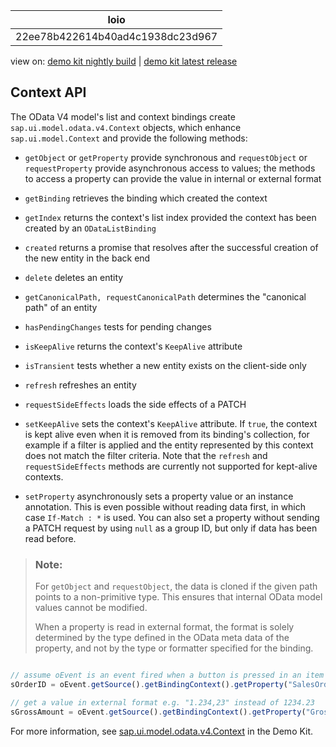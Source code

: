 <!-- loio22ee78b422614b40ad4c1938dc23d967 -->

| loio |
| -----|
| 22ee78b422614b40ad4c1938dc23d967 |

<div id="loio">

view on: [demo kit nightly build](https://openui5nightly.hana.ondemand.com/#/topic/22ee78b422614b40ad4c1938dc23d967) | [demo kit latest release](https://openui5.hana.ondemand.com/#/topic/22ee78b422614b40ad4c1938dc23d967)</div>

## Context API

The OData V4 model's list and context bindings create `sap.ui.model.odata.v4.Context` objects, which enhance `sap.ui.model.Context` and provide the following methods:

-   `getObject` or `getProperty` provide synchronous and `requestObject` or `requestProperty` provide asynchronous access to values; the methods to access a property can provide the value in internal or external format

-   `getBinding` retrieves the binding which created the context

-   `getIndex` returns the context's list index provided the context has been created by an `ODataListBinding`

-   `created` returns a promise that resolves after the successful creation of the new entity in the back end

-   `delete` deletes an entity

-   `getCanonicalPath, requestCanonicalPath` determines the "canonical path" of an entity

-   `hasPendingChanges` tests for pending changes

-   `isKeepAlive` returns the context's `KeepAlive` attribute

-   `isTransient` tests whether a new entity exists on the client-side only

-   `refresh` refreshes an entity

-   `requestSideEffects` loads the side effects of a PATCH

-   `setKeepAlive` sets the context's `KeepAlive` attribute. If `true`, the context is kept alive even when it is removed from its binding's collection, for example if a filter is applied and the entity represented by this context does not match the filter criteria. Note that the `refresh` and `requestSideEffects` methods are currently not supported for kept-alive contexts.

-   `setProperty` asynchronously sets a property value or an instance annotation. This is even possible without reading data first, in which case `If-Match : *` is used. You can also set a property without sending a PATCH request by using `null` as a group ID, but only if data has been read before.


> ### Note:  
> For `getObject` and `requestObject`, the data is cloned if the given path points to a non-primitive type. This ensures that internal OData model values cannot be modified.
> 
> When a property is read in external format, the format is solely determined by the type defined in the OData meta data of the property, and not by the type or formatter specified for the binding.

``` js

// assume oEvent is an event fired when a button is pressed in an item of a table bound to /SalesOrderList
sOrderID = oEvent.getSource().getBindingContext().getProperty("SalesOrderID"); // the SalesOrderID in the same item

// get a value in external format e.g. "1.234,23" instead of 1234.23
sGrossAmount = oEvent.getSource().getBindingContext().getProperty("GrossAmount", true);
```

For more information, see [sap.ui.model.odata.v4.Context](https://openui5.hana.ondemand.com/#/api/sap.ui.model.odata.v4.Context) in the Demo Kit.

